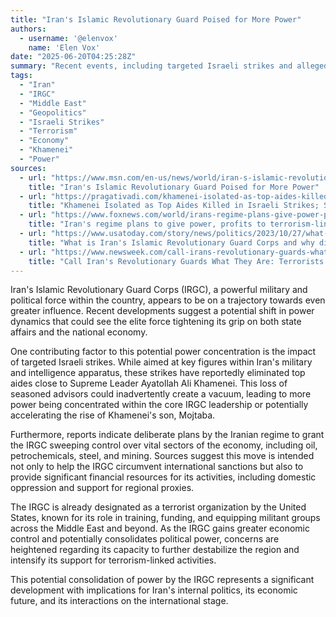 ```yaml
---
title: "Iran's Islamic Revolutionary Guard Poised for More Power"
authors:
  - username: '@elenvox'
    name: 'Elen Vox'
date: "2025-06-20T04:25:28Z"
summary: "Recent events, including targeted Israeli strikes and alleged plans to seize control of key economic sectors, suggest that Iran's powerful Islamic Revolutionary Guard Corps (IRGC) is consolidating its influence, potentially leading to shifts in the country's power structure and raising concerns about regional stability."
tags:
  - "Iran"
  - "IRGC"
  - "Middle East"
  - "Geopolitics"
  - "Israeli Strikes"
  - "Terrorism"
  - "Economy"
  - "Khamenei"
  - "Power"
sources:
  - url: "https://www.msn.com/en-us/news/world/iran-s-islamic-revolutionary-guard-poised-for-more-power/ar-AA1H3MBC"
    title: "Iran's Islamic Revolutionary Guard Poised for More Power"
  - url: "https://pragativadi.com/khamenei-isolated-as-top-aides-killed-in-Israeli-strikes-son-mojtaba-poised-to-rise/"
    title: "Khamenei Isolated as Top Aides Killed in Israeli Strikes; Son Mojtaba Poised to Rise"
  - url: "https://www.foxnews.com/world/irans-regime-plans-give-power-profits-terrorism-linked-group-documents-reveal"
    title: "Iran's regime plans to give power, profits to terrorism-linked group, documents reveal"
  - url: "https://www.usatoday.com/story/news/politics/2023/10/27/what-does-irgc-stand-for/71339282007/"
    title: "What is Iran's Islamic Revolutionary Guard Corps and why did US launch strikes against it?"
  - url: "https://www.newsweek.com/call-irans-revolutionary-guards-what-they-are-terrorists-opinion-1765451"
    title: "Call Iran's Revolutionary Guards What They Are: Terrorists | Opinion"
---
```


Iran's Islamic Revolutionary Guard Corps (IRGC), a powerful military and political force within the country, appears to be on a trajectory towards even greater influence. Recent developments suggest a potential shift in power dynamics that could see the elite force tightening its grip on both state affairs and the national economy.

One contributing factor to this potential power concentration is the impact of targeted Israeli strikes. While aimed at key figures within Iran's military and intelligence apparatus, these strikes have reportedly eliminated top aides close to Supreme Leader Ayatollah Ali Khamenei. This loss of seasoned advisors could inadvertently create a vacuum, leading to more power being concentrated within the core IRGC leadership or potentially accelerating the rise of Khamenei's son, Mojtaba.

Furthermore, reports indicate deliberate plans by the Iranian regime to grant the IRGC sweeping control over vital sectors of the economy, including oil, petrochemicals, steel, and mining. Sources suggest this move is intended not only to help the IRGC circumvent international sanctions but also to provide significant financial resources for its activities, including domestic oppression and support for regional proxies.

The IRGC is already designated as a terrorist organization by the United States, known for its role in training, funding, and equipping militant groups across the Middle East and beyond. As the IRGC gains greater economic control and potentially consolidates political power, concerns are heightened regarding its capacity to further destabilize the region and intensify its support for terrorism-linked activities.

This potential consolidation of power by the IRGC represents a significant development with implications for Iran's internal politics, its economic future, and its interactions on the international stage.
